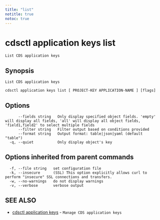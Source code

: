 ```yaml
---
title: "list"
notitle: true
notoc: true
---
```

# cdsctl application keys list

`List CDS application keys`

## Synopsis

`List CDS application keys`

```
cdsctl application keys list [ PROJECT-KEY APPLICATION-NAME ] [flags]
```

## Options

```
      --fields string   Only display specified object fields. 'empty' will display all fields, 'all' will display all object fields, 'field1,field2' to select multiple fields
      --filter string   Filter output based on conditions provided
      --format string   Output format: table|json|yaml (default "table")
  -q, --quiet           Only display object's key
```

## Options inherited from parent commands

```
  -f, --file string   set configuration file
  -k, --insecure      (SSL) This option explicitly allows curl to perform "insecure" SSL connections and transfers.
  -w, --no-warnings   do not display warnings
  -v, --verbose       verbose output
```

## SEE ALSO

* [cdsctl application keys](/docs/components/cdsctl/application/keys/)	 - `Manage CDS application keys`

